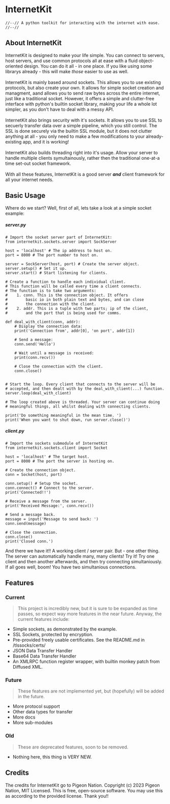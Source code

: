 # InternetKit
	//--// A python toolkit for interacting with the internet with ease. //--//

## About InternetKit
InternetKit is designed to make your life simple. You can connect to servers, host servers, and use common protocols all at ease with a fluid object-oriented design. You can do it all - in one place. If you like using some librarys already - this will make *those* easier to use as well.\
\
InternetKit is mainly based around sockets. This allows you to use existing protocols, but also create your own. It allows for simple socket creation and managment, aand allows you to send raw bytes across the entire internet, just like a traditional socket. However, it offers a simple and clutter-free interface with python's builtin socket library, making your life a whole lot simpler, as you don't have to deal with a messy API. \
\
InternetKit also brings security with it's sockets. It allows you to use SSL to secuerly transfer data over a simple pipeline, which you still control. The SSL is done securely via the builtin SSL module, but it does not clutter anything at all - you only need to make a few modifications to your already-existing app, and it is working! \
\
InternetKit also builds threading right into it's usage. Allow your server to handle multiple clients symultainously, rather then the traditional one-at-a time set-out socket framework. \
\
With all these features, InternetKit is a good server ***and*** client framework for all your internet needs.

## Basic Usage
Where do we start? Well, first of all, lets take a look at a simple socket example: 

##### server.py
	# Import the socket server part of InternetKit:
	from internetkit.sockets.server import SockServer
	
	host = 'localhost' # The ip address to host on.
	port = 8000 # The port number to host on.
	
	server = SockServer(host, port) # Create the server object.
	server.setup() # Set it up.
	server.start() # Start listening for clients.
	
	# Create a function to handle each individual client.
	# This function will be called every time a client connects.
	# The function is to take two arguments:
	#    1. conn. This is the connection object. It offers 
	#        basic io in both plain text and bytes, and can close 
	#        the connection with the client.
	#    2. addr. This is a tuple with two parts; ip of the client, 
	#        and the port that is being used for comms.

	def deal_with_client(conn, addr):
		# Display the connection data:
		print('Connection from', addr[0], 'on port', addr[1])

		# Send a message: 
		conn.send('Hello')

		# Wait until a message is received:
		print(conn.recv())

		# Close the connection with the client.
		conn.close()
		

	# Start the loop. Every client that connects to the server will be
	# accepted, and then dealt with by the deal_with_client(...) function.
	server.loop(deal_with_client)
	
	# The loop created above is threaded. Your server can continue doing
	# meaningful things, all whilst dealing with connecting clients.

	print('Do something meaningful in the mean time. ')
	print('When you want to shut down, run server.close()')

##### client.py
	# Import the sockets submodule of InternetKit
	from internetkit.sockets.client import Socket
	
	host = 'localhost' # The target host.
	port = 8000 # The port the server is hosting on.
	
	# Create the connection object.
	conn = Socket(host, port)
	
	conn.setup() # Setup the socket.
	conn.connect() # Connect to the server.
	print('Connected!!')
	
	# Receive a message from the server.
	print('Received Message:', conn.recv())
	
	# Send a message back.
	message = input('Message to send back: ')
	conn.send(message)
	
	# Close the connection.
	conn.close()
	print('Closed conn.')

And there we have it!! A working client / server pair. But - one other thing. The server can automatically handle many, many clients! Try it! Try one client and then another afterwards, and then try connecting simultaniously. If all goes well, boom! You have two simultanious connections.

## Features

### Current

> This project is incredibly new, but it is sure to be expanded as time passes, so expect way more features in the near future. Anyway, the current features include:

- Simple sockets, as demonstrated by the example.
- SSL Sockets, protected by encryption.
- Pre-provided freely usable certificates. See the README.md in /tlssocks/certs/
- JSON Data Transfer Handler
- Base64 Data Transfer Handler
- An XMLRPC function register wrapper, with builtin monkey patch from Diffused XML.

### Future

> These features are not implemented yet, but (hopefully) will be added in the future.

- More protocol support
- Other data types for transfer
- More docs
- More sub-modules

### Old

> These are deprecated features, soon to be removed. 

- Nothing here, this thing is VERY NEW.

## Credits

The credits for InternetKit go to Pigeon Nation.
Copyright (c) 2023 Pigeon Nation, MIT Licensed.
This is free, open-source software.
You may use this as according to the provided license.
Thank you!!
